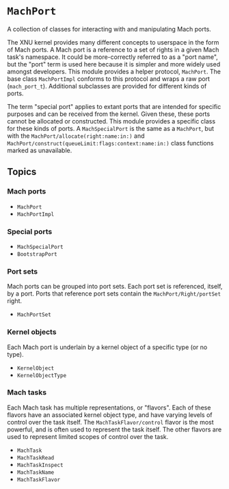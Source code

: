 # ``MachPort``

A collection of classes for interacting with and manipulating Mach ports.

The XNU kernel provides many different concepts to userspace in the form of Mach ports. A Mach port is a reference to a set of rights in a given Mach task's namespace. It could be more-correctly referred to as a "port name", but the "port" term is used here because it is simpler and more widely used amongst developers. This module provides a helper protocol, ``MachPort``. The base class ``MachPortImpl`` conforms to this protocol and wraps a raw port (`mach_port_t`). Additional subclasses are provided for different kinds of ports.

The term "special port" applies to extant ports that are intended for specific purposes and can be received from the kernel. Given these, these ports cannot be allocated or constructed. This module provides a specific class for these kinds of ports. A ``MachSpecialPort`` is the same as a ``MachPort``, but with the ``MachPort/allocate(right:name:in:)`` and ``MachPort/construct(queueLimit:flags:context:name:in:)`` class functions marked as unavailable.

## Topics

### Mach ports


- ``MachPort``
- ``MachPortImpl``

### Special ports
- ``MachSpecialPort``
- ``BootstrapPort``

### Port sets

Mach ports can be grouped into port sets. Each port set is referenced, itself, by a port. Ports that reference port sets contain the ``MachPort/Right/portSet`` right.

- ``MachPortSet``

### Kernel objects

Each Mach port is underlain by a kernel object of a specific type (or no type).

- ``KernelObject``
- ``KernelObjectType``

### Mach tasks

Each Mach task has multiple representations, or "flavors". Each of these flavors have an associated kernel object type, and have varying levels of control over the task itself. The ``MachTaskFlavor/control`` flavor is the most powerful, and is often used to represent the task itself. The other flavors are used to represent limited scopes of control over the task.

- ``MachTask``
- ``MachTaskRead``
- ``MachTaskInspect``
- ``MachTaskName``
- ``MachTaskFlavor``